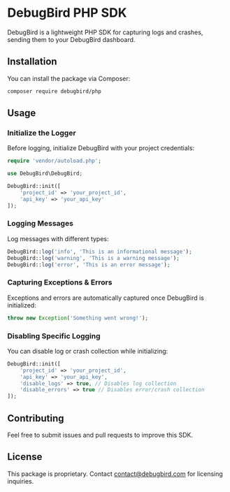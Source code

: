 # DebugBird PHP SDK

DebugBird is a lightweight PHP SDK for capturing logs and crashes, sending them to your DebugBird dashboard.

## Installation

You can install the package via Composer:

```sh
composer require debugbird/php
```

## Usage

### Initialize the Logger

Before logging, initialize DebugBird with your project credentials:

```php
require 'vendor/autoload.php';

use DebugBird\DebugBird;

DebugBird::init([
    'project_id' => 'your_project_id',
    'api_key' => 'your_api_key'
]);
```

### Logging Messages

Log messages with different types:

```php
DebugBird::log('info', 'This is an informational message');
DebugBird::log('warning', 'This is a warning message');
DebugBird::log('error', 'This is an error message');
```

### Capturing Exceptions & Errors

Exceptions and errors are automatically captured once DebugBird is initialized:

```php
throw new Exception('Something went wrong!');
```

### Disabling Specific Logging

You can disable log or crash collection while initializing:

```php
DebugBird::init([
    'project_id' => 'your_project_id',
    'api_key' => 'your_api_key',
    'disable_logs' => true, // Disables log collection
    'disable_errors' => true // Disables error/crash collection
]);
```

## Contributing

Feel free to submit issues and pull requests to improve this SDK.

## License

This package is proprietary. Contact [contact@debugbird.com](mailto:contact@debugbird.com) for licensing inquiries.
